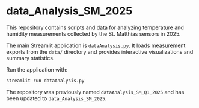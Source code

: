 # data_Analysis_SM_2025

This repository contains scripts and data for analyzing temperature and humidity measurements collected by the St. Matthias sensors in 2025.

The main Streamlit application is `dataAnalysis.py`. It loads measurement exports from the `data/` directory and provides interactive visualizations and summary statistics.

Run the application with:

```bash
streamlit run dataAnalysis.py
```

The repository was previously named `dataAnalysis_SM_Q1_2025` and has been updated to `data_Analysis_SM_2025`.
